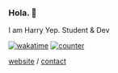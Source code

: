 ### Hola. 👋

I am Harry Yep. Student & Dev

[![wakatime](https://wakatime.com/badge/user/b17de13b-e637-49f9-9a70-4bf6d5af8f1b.svg?style=flat-square)](https://github.com/okisdev) [![counter](https://counter.okis.me/api/count?type=github-profile&input=okisdev&badge=true&badgeContent=Views&badgeStyle=flat-square)](https://github.com/okisdev)

[website](https://harryyep.com) / [contact](mailto:hi@okis.dev)
